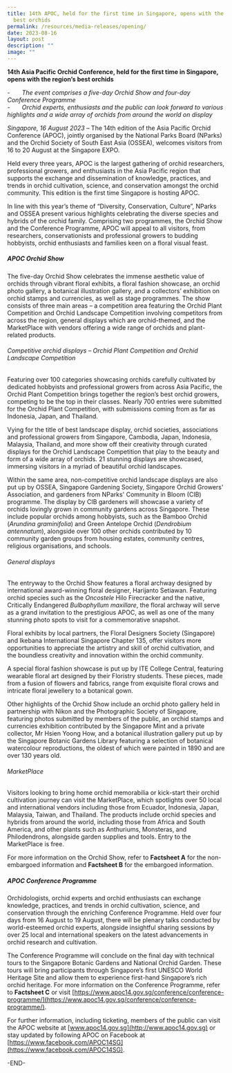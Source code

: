 ```yaml
---
title: 14th APOC, held for the first time in Singapore, opens with the region’s
  best orchids
permalink: /resources/media-releases/opening/
date: 2023-08-16
layout: post
description: ""
image: ""
---
```

**14th Asia Pacific Orchid Conference, held for the first time in Singapore, opens with the region’s best orchids**

\-&nbsp;&nbsp;&nbsp;&nbsp;&nbsp;&nbsp; _The event comprises a five-day Orchid Show and four-day Conference Programme_<br>
\-&nbsp;&nbsp;&nbsp;&nbsp;&nbsp;&nbsp; _Orchid experts, enthusiasts and the public can look forward to various highlights and a wide array of orchids from around the world on display_

_Singapore, 16 August 2023_ _–_ The 14th edition of the Asia Pacific Orchid Conference (APOC), jointly organised by the National Parks Board (NParks) and the Orchid Society of South East Asia (OSSEA), welcomes visitors from 16 to 20 August at the Singapore EXPO.

Held every three years, APOC is the largest gathering of orchid researchers, professional growers, and enthusiasts in the Asia Pacific region that supports the exchange and dissemination of knowledge, practices, and trends in orchid cultivation, science, and conservation amongst the orchid community. This edition is the first time Singapore is hosting APOC.

In line with this year’s theme of “Diversity, Conservation, Culture”, NParks and OSSEA present various highlights celebrating the diverse species and hybrids of the orchid family. Comprising two programmes, the Orchid Show and the Conference Programme, APOC will appeal to all visitors, from researchers, conservationists and professional growers to budding hobbyists, orchid enthusiasts and families keen on a floral visual feast.

##### **APOC Orchid Show**

The five-day Orchid Show celebrates the immense aesthetic value of orchids through vibrant floral exhibits, a floral fashion showcase, an orchid photo gallery, a botanical illustration gallery, and a collectors’ exhibition on orchid stamps and currencies, as well as stage programmes. The show consists of three main areas – a competition area featuring the Orchid Plant Competition and Orchid Landscape Competition involving competitors from across the region, general displays which are orchid-themed, and the MarketPlace with vendors offering a wide range of orchids and plant-related products.

###### Competitive orchid displays – Orchid Plant Competition and Orchid Landscape Competition

Featuring over 100 categories showcasing orchids carefully cultivated by dedicated hobbyists and professional growers from across Asia Pacific, the Orchid Plant Competition brings together the region’s best orchid growers, competing to be the top in their classes. Nearly 700 entries were submitted for the Orchid Plant Competition, with submissions coming from as far as Indonesia, Japan, and Thailand.

Vying for the title of best landscape display, orchid societies, associations and professional growers from Singapore, Cambodia, Japan, Indonesia, Malaysia, Thailand, and more show off their creativity through curated displays for the Orchid Landscape Competition that play to the beauty and form of a wide array of orchids. 21 stunning displays are showcased, immersing visitors in a myriad of beautiful orchid landscapes.

Within the same area, non-competitive orchid landscape displays are also put up by OSSEA, Singapore Gardening Society, Singapore Orchid Growers' Association, and gardeners from NParks' Community in Bloom (CIB) programme. The display by CIB gardeners will showcase a variety of orchids lovingly grown in community gardens across Singapore. These include popular orchids among hobbyists, such as the Bamboo Orchid (_Arundina graminifolia_) and Green Antelope Orchid (_Dendrobium antennatum_), alongside over 100 other orchids contributed by 10 community garden groups from housing estates, community centres, religious organisations, and schools.

###### General displays

The entryway to the Orchid Show features a floral archway designed by international award-winning floral designer, Harijanto Setiawan. Featuring orchid species such as the _Oncostele_ Hilo Firecracker and the native, Critically Endangered _Bulbophyllum maxillare_, the floral archway will serve as a grand invitation to the prestigious APOC, as well as one of the many stunning photo spots to visit for a commemorative snapshot.

Floral exhibits by local partners, the Floral Designers Society (Singapore) and Ikebana International Singapore Chapter 135, offer visitors more opportunities to appreciate the artistry and skill of orchid cultivation, and the boundless creativity and innovation within the orchid community.

A special floral fashion showcase is put up by ITE College Central, featuring wearable floral art designed by their Floristry students. These pieces, made from a fusion of flowers and fabrics, range from exquisite floral crows and intricate floral jewellery to a botanical gown.

Other highlights of the Orchid Show include an orchid photo gallery held in partnership with Nikon and the Photographic Society of Singapore, featuring photos submitted by members of the public, an orchid stamps and currencies exhibition contributed by the Singapore Mint and a private collector, Mr Hsien Yoong How, and a botanical illustration gallery put up by the Singapore Botanic Gardens Library featuring a selection of botanical watercolour reproductions, the oldest of which were painted in 1890 and are over 130 years old.

###### MarketPlace

Visitors looking to bring home orchid memorabilia or kick-start their orchid cultivation journey can visit the MarketPlace, which spotlights over 50 local and international vendors including those from Ecuador, Indonesia, Japan, Malaysia, Taiwan, and Thailand. The products include orchid species and hybrids from around the world, including those from Africa and South America, and other plants such as Anthuriums, Monsteras, and Philodendrons, alongside garden supplies and tools. Entry to the MarketPlace is free.

For more information on the Orchid Show, refer to **Factsheet A** for the non-embargoed information and **Factsheet B** for the embargoed information.

##### **APOC Conference Programme**

Orchidologists, orchid experts and orchid enthusiasts can exchange knowledge, practices, and trends in orchid cultivation, science, and conservation through the enriching Conference Programme. Held over four days from 16 August to 19 August, there will be plenary talks conducted by world-esteemed orchid experts, alongside insightful sharing sessions by over 25 local and international speakers on the latest advancements in orchid research and cultivation.

The Conference Programme will conclude on the final day with technical tours to the Singapore Botanic Gardens and National Orchid Garden. These tours will bring participants through Singapore’s first UNESCO World Heritage Site and allow them to experience first-hand Singapore’s rich orchid heritage. For more information on the Conference Programme, refer to **Factsheet C** or visit [https://www.apoc14.gov.sg/conference/conference-programme/](https://www.apoc14.gov.sg/conference/conference-programme/).

For further information, including ticketing, members of the public can visit the APOC website at [www.apoc14.gov.sg](http://www.apoc14.gov.sg) or stay updated by following APOC on Facebook at [https://www.facebook.com/APOC14SG](https://www.facebook.com/APOC14SG).

\-END-